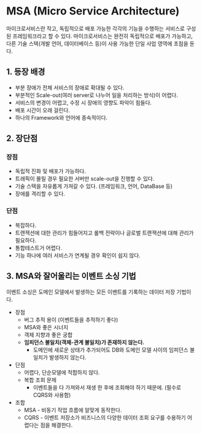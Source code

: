 # MSA (Micro Service Architecture)

마이크로서비스란 작고, 독립적으로 배포 가능한 각각의 기능을 수행하는 서비스로 구성된 프레임워크라고 할 수 있다. 마이크로서비스는 완전히 독립적으로 배포가 가능하고, 다른 기술 스택(개발 언어, 데이터베이스 등)이 사용 가능한 단일 사업 영역에 초점을 둔다.

## 1. 등장 배경

- 부분 장애가 전체 서비스의 장애로 확대될 수 있다.
- 부분적인 Scale-out(여러 server로 나누어 일을 처리하는 방식)이 어렵다.
- 서비스의 변경이 어렵고, 수정 시 장애의 영향도 파악이 힘들다.
- 배포 시간이 오래 걸린다.
- 하나의 Framework와 언어에 종속적이다.

## 2. 장단점

### 장점

- 독립적 진화 및 배포가 가능하다.
- 트래픽이 몰릴 경우 필요한 서버만 scale-out을 진행할 수 있다.
- 기술 스택을 자유롭게 가져갈 수 있다. (프레임워크, 언어, DataBase 등)
- 장애를 격리할 수 있다.

### 단점

- 복잡하다. 
- 트랜잭션에 대한 관리가 힘들어지고 롤백 전략이나 글로벌 트랜잭션에 대해 관리가 필요하다.
- 통합테스트거 어렵다.
- 기능 하나에 여러 서비스가 연계될 경우 확인이 쉽지 않다. 

## 3. MSA와 잘어울리는 이벤트 소싱 기법

이벤트 소싱은 도메인 모델에서 발생하는 모든 이벤트를 기록하는 데이터 저장 기법이다.

- 장점
    - 버그 추적 용이 (이벤트들을 추적하기 좋다)
    - MSA와 좋은 시너지
    - 객체 지향과 좋은 궁합
    - **임피던스 불일치(객체-관계 불일치)가 존재하지 않는다.**
        - 도메인에 새로운 상태가 추가되어도 DB와 도메인 모델 사이의 임피던스 불일치가 발생하지 않는다.
- 단점
    - 어렵다, 단순모델에 적합하지 않다.
    - 복합 조회 문제
        - 이벤트들을 다 가져와서 재생 한 후에 조회해야 하기 때문에. (필수로 CQRS와 사용함)
- 조합
    - MSA - 비동기 작업 흐름에 알맞게 동작한다.
    - CQRS - 이벤트 저장소가 비즈니스의 다양한 데이터 조회 요구를 수용하기 어렵다는 점을 해결한다.